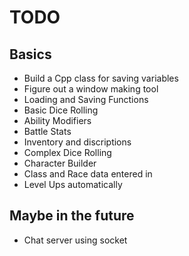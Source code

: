 # TODO #


## Basics ##
- Build a Cpp class for saving variables
- Figure out a window making tool
- Loading and Saving Functions
- Basic Dice Rolling
- Ability Modifiers
- Battle Stats
- Inventory and discriptions
- Complex Dice Rolling
- Character Builder
- Class and Race data entered in
- Level Ups automatically

## Maybe in the future ##
- Chat server using socket
